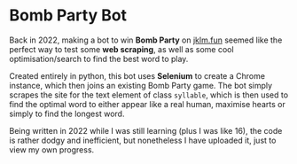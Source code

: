 # Bomb Party Bot
Back in 2022, making a bot to win **Bomb Party** on [jklm.fun](jklm.fun) seemed like the perfect way to test some **web scraping**, as well as some cool optimisation/search to find the best word to play.

Created entirely in python, this bot uses **Selenium** to create a Chrome instance, which then joins an existing Bomb Party game.
The bot simply scrapes the site for the text element of class `syllable`, which is then used to find the optimal word to either appear like a real human, maximise hearts or simply to find the longest word.

Being written in 2022 while I was still learning (plus I was like 16), the code is rather dodgy and inefficient, but nonetheless I have uploaded it, just to view my own progress.
